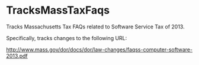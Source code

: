 TracksMassTaxFaqs
=================

Tracks Massachusetts Tax FAQs related to Software Service Tax of 2013.

Specifically, tracks changes to the following URL:

http://www.mass.gov/dor/docs/dor/law-changes/faqss-computer-software-2013.pdf

